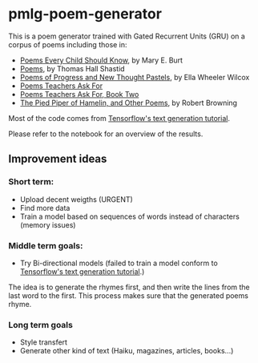 # pmlg-poem-generator

This is a poem generator trained with Gated Recurrent Units (GRU) on a corpus of poems including those in:
* [Poems Every Child Should Know](http://www.gutenberg.org/ebooks/16436), by Mary E. Burt
* [Poems](http://www.gutenberg.org/ebooks/52546), by Thomas Hall Shastid
* [Poems of Progress and New Thought Pastels](http://www.gutenberg.org/ebooks/3228), by Ella Wheeler Wilcox
* [Poems Teachers Ask For](http://www.gutenberg.org/ebooks/18909)
* [Poems Teachers Ask For, Book Two](http://www.gutenberg.org/ebooks/19469)
* [The Pied Piper of Hamelin, and Other Poems](http://www.gutenberg.org/ebooks/42850), by Robert Browning

Most of the code comes from [Tensorflow's text generation tutorial](https://github.com/tensorflow/tensorflow/blob/r1.10/tensorflow/contrib/eager/python/examples/generative_examples/text_generation.ipynb).

Please refer to the notebook for an overview of the results.

## Improvement ideas

### Short term:
* Upload decent weigths (URGENT)
* Find more data
* Train a model based on sequences of words instead of characters (memory issues)

### Middle term goals:
* Try Bi-directional models (failed to train a model conform to [Tensorflow's text generation tutorial](https://github.com/tensorflow/tensorflow/blob/r1.10/tensorflow/contrib/eager/python/examples/generative_examples/text_generation.ipynb).)

The idea is to generate the rhymes first, and then write the lines from the last word to the first. This process makes sure that the generated poems rhyme.

### Long term goals
* Style transfert
* Generate other kind of text (Haiku, magazines, articles, books...)
